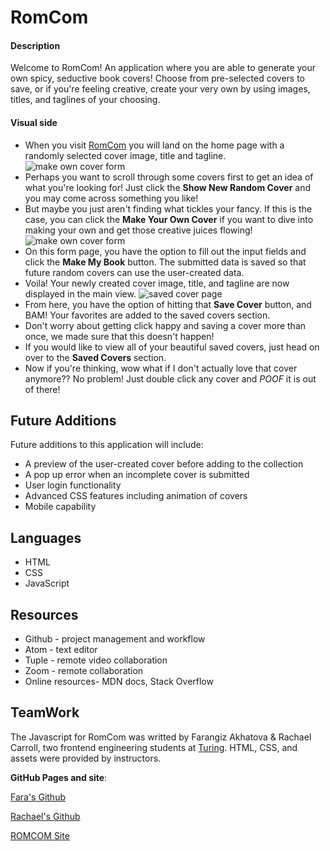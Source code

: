 # RomCom

#### Description
Welcome to RomCom! An application where you are able to generate your own spicy, seductive book covers! Choose from pre-selected covers to save, or if you're feeling creative, create your very own by using images, titles, and taglines of your choosing. 
#### Visual side
-   When you visit [RomCom](https://fakhatova.github.io/romcom/) you will land on the home page with a randomly selected cover image, title and tagline.
   ![make own cover form](https://frontend.turing.io/projects/module-1/assets/romcom/romcom-home.png)
-   Perhaps you want to scroll through some covers first to get an idea of what you're looking for! Just click the **Show New Random Cover** and you may come across something you like! 
-   But maybe you just aren't finding what tickles your fancy.  If this is the case, you can click the  **Make Your Own Cover** if you want to dive into making your own and get those creative juices flowing! 
![make own cover form](https://frontend.turing.io/projects/module-1/assets/romcom/romcom-form.png)
-   On this form page, you have the option to fill out the input fields and click the  **Make My Book** button. The submitted data is saved so that future random covers can use the user-created data.
-   Voila! Your newly created cover image, title, and tagline are now displayed in the main view.
![saved cover page](https://frontend.turing.io/projects/module-1/assets/romcom/romcom-saved.png)
-   From here, you have the option of hitting that  **Save Cover**  button, and BAM! Your favorites are added to the saved covers section.
-   Don't worry about getting click happy and saving a cover more than once, we made sure that this doesn't happen! 
-   If you would like to view all of your beautiful saved covers, just head on over to the **Saved Covers** section. 
-   Now if you're thinking, wow what if I don't actually love that cover anymore?? No problem! Just double click any cover and *POOF* it is out of there! 
## Future Additions
Future additions to this application will include:

- A preview of the user-created cover before adding to the collection
- A pop up error when an incomplete cover is submitted
- User login functionality  
- Advanced CSS features including animation of covers
- Mobile capability 

## Languages
* HTML
* CSS
* JavaScript
## Resources
* Github - project management and workflow
* Atom - text editor
* Tuple - remote video collaboration
* Zoom - remote collaboration
* Online resources- MDN docs, Stack Overflow
## TeamWork

The Javascript for RomCom was writted by Farangiz Akhatova & Rachael Carroll, two frontend engineering students at [Turing](https://turing.io/). HTML, CSS, and assets were provided by instructors. 

**GitHub Pages and site**:


[Fara's Github](https://github.com/Fakhatova)


[Rachael's Github](https://github.com/rachaelcarroll)


[ROMCOM Site](https://fakhatova.github.io/romcom/)
